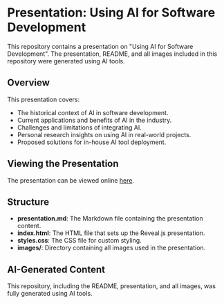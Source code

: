 # Presentation: Using AI for Software Development

This repository contains a presentation on "Using AI for Software Development". The presentation, README, and all images included in this repository were generated using AI tools.

## Overview

This presentation covers:
- The historical context of AI in software development.
- Current applications and benefits of AI in the industry.
- Challenges and limitations of integrating AI.
- Personal research insights on using AI in real-world projects.
- Proposed solutions for in-house AI tool deployment.

## Viewing the Presentation

The presentation can be viewed online [here](https://mrandreastoth.github.io/AISoftwareDevelopmentPresentation/).

## Structure

- **presentation.md**: The Markdown file containing the presentation content.
- **index.html**: The HTML file that sets up the Reveal.js presentation.
- **styles.css**: The CSS file for custom styling.
- **images/**: Directory containing all images used in the presentation.

## AI-Generated Content

This repository, including the README, presentation, and all images, was fully generated using AI tools.